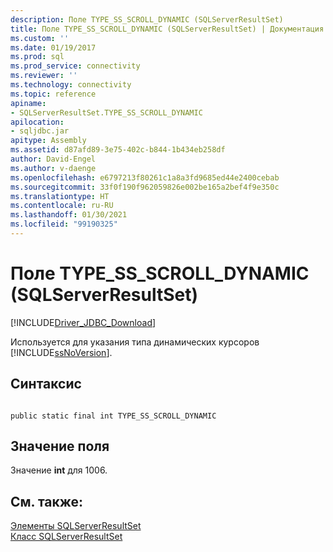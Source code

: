 ```yaml
---
description: Поле TYPE_SS_SCROLL_DYNAMIC (SQLServerResultSet)
title: Поле TYPE_SS_SCROLL_DYNAMIC (SQLServerResultSet) | Документация Майкрософт
ms.custom: ''
ms.date: 01/19/2017
ms.prod: sql
ms.prod_service: connectivity
ms.reviewer: ''
ms.technology: connectivity
ms.topic: reference
apiname:
- SQLServerResultSet.TYPE_SS_SCROLL_DYNAMIC
apilocation:
- sqljdbc.jar
apitype: Assembly
ms.assetid: d87afd89-3e75-402c-b844-1b434eb258df
author: David-Engel
ms.author: v-daenge
ms.openlocfilehash: e6797213f80261c1a8a3fd9685ed44e2400cebab
ms.sourcegitcommit: 33f0f190f962059826e002be165a2bef4f9e350c
ms.translationtype: HT
ms.contentlocale: ru-RU
ms.lasthandoff: 01/30/2021
ms.locfileid: "99190325"
---
```

# <a name="type_ss_scroll_dynamic-field-sqlserverresultset"></a>Поле TYPE_SS_SCROLL_DYNAMIC (SQLServerResultSet)
[!INCLUDE[Driver_JDBC_Download](../../../includes/driver_jdbc_download.md)]

  Используется для указания типа динамических курсоров [!INCLUDE[ssNoVersion](../../../includes/ssnoversion-md.md)].  
  
## <a name="syntax"></a>Синтаксис  
  
```  
  
public static final int TYPE_SS_SCROLL_DYNAMIC  
```  
  
## <a name="field-value"></a>Значение поля  
 Значение **int** для 1006.  
  
## <a name="see-also"></a>См. также:  
 [Элементы SQLServerResultSet](../../../connect/jdbc/reference/sqlserverresultset-members.md)   
 [Класс SQLServerResultSet](../../../connect/jdbc/reference/sqlserverresultset-class.md)  
  
  
